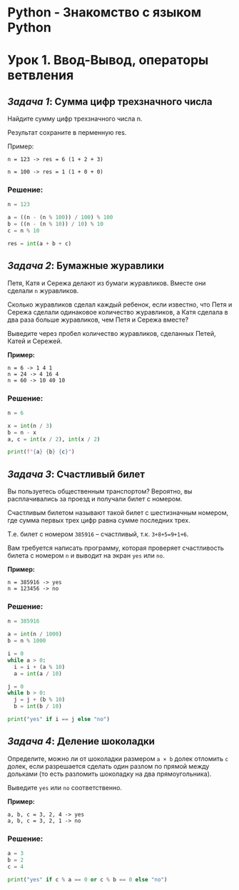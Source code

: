 # Python - Знакомство с языком Python

# Урок 1. Ввод-Вывод, операторы ветвления

## _Задача 1_: Сумма цифр трехзначного числа

Найдите сумму цифр трехзначного числа n.

Результат сохраните в перменную res.

Пример:

```
n = 123 -> res = 6 (1 + 2 + 3)

n = 100 -> res = 1 (1 + 0 + 0)
```

### Решение:

```python
n = 123

a = ((n - (n % 100)) / 100) % 100
b = ((n - (n % 10)) / 10) % 10
c = n % 10

res = int(a + b + c)
```

## _Задача 2_: Бумажные журавлики

Петя, Катя и Сережа делают из бумаги журавликов. Вместе они сделали `n` журавликов.

Сколько журавликов сделал каждый ребенок, если известно, что Петя и Сережа сделали одинаковое количество журавликов, а Катя сделала в два раза больше журавликов, чем Петя и Сережа вместе?

Выведите через пробел количество журавликов, сделанных Петей, Катей и Сережей.

**Пример:**

```
n = 6 -> 1 4 1  
n = 24 -> 4 16 4    
n = 60 -> 10 40 10 
```

### Решение:

```python
n = 6

x = int(n / 3)
b = n - x
a, c = int(x / 2), int(x / 2)

print(f"{a} {b} {c}")
```

## _Задача 3_: Счастливый билет

Вы пользуетесь общественным транспортом? Вероятно, вы расплачивались за проезд и получали билет с номером.

Счастливым билетом называют такой билет с шестизначным номером, где сумма первых трех цифр равна сумме последних трех.

Т.е. билет с номером `385916` – счастливый, т.к. `3+8+5=9+1+6`.

Вам требуется написать программу, которая проверяет счастливость билета с номером `n` и выводит на экран `yes` или `no`.

**Пример:**

```
n = 385916 -> yes
n = 123456 -> no
```

### Решение:

```python
n = 385916

a = int(n / 1000) 
b = n % 1000

i = 0
while a > 0:
  i = i + (a % 10)
  a = int(a / 10)

j = 0
while b > 0:
  j = j + (b % 10)
  b = int(b / 10)

print("yes" if i == j else "no")
```

## _Задача 4_: Деление шоколадки

Определите, можно ли от шоколадки размером `a × b` долек отломить `c` долек, если разрешается сделать один разлом по прямой между дольками (то есть разломить шоколадку на два прямоугольника).

Выведите `yes` или `no` соответственно.

**Пример:**

```
a, b, c = 3, 2, 4 -> yes
a, b, c = 3, 2, 1 -> no
```

### Решение:

```python
a = 3
b = 2
c = 4

print("yes" if c % a == 0 or c % b == 0 else "no")
```
